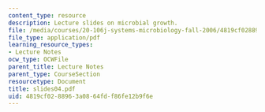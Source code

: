 ```yaml
---
content_type: resource
description: Lecture slides on microbial growth.
file: /media/courses/20-106j-systems-microbiology-fall-2006/4819cf0288963a0864fdf86fe12b9f6e_slides04.pdf
file_type: application/pdf
learning_resource_types:
- Lecture Notes
ocw_type: OCWFile
parent_title: Lecture Notes
parent_type: CourseSection
resourcetype: Document
title: slides04.pdf
uid: 4819cf02-8896-3a08-64fd-f86fe12b9f6e
---
```

